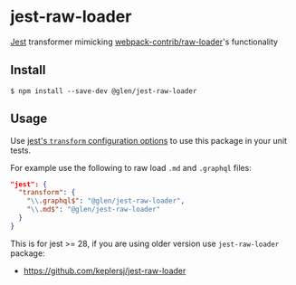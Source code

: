 # jest-raw-loader

[Jest](https://facebook.github.io/jest/) transformer mimicking [webpack-contrib/raw-loader](https://github.com/webpack-contrib/raw-loader)'s functionality

## Install

```
$ npm install --save-dev @glen/jest-raw-loader
```

## Usage

Use [jest's `transform` configuration options](https://facebook.github.io/jest/docs/en/configuration.html#transform-object-string-string) to use this package in your unit tests.

For example use the following to raw load `.md` and `.graphql` files:

```json
"jest": {
  "transform": {
    "\\.graphql$": "@glen/jest-raw-loader",
    "\\.md$": "@glen/jest-raw-loader"
  }
}
```

This is for jest >= 28, if you are using older version use `jest-raw-loader` package:

- https://github.com/keplersj/jest-raw-loader

